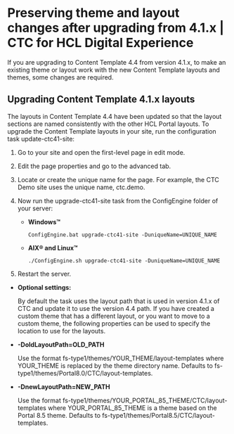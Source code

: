 # Preserving theme and layout changes after upgrading from 4.1.x \| CTC for HCL Digital Experience

If you are upgrading to Content Template 4.4 from version 4.1.x, to make an existing theme or layout work with the new Content Template layouts and themes, some changes are required.

## Upgrading Content Template 4.1.x layouts

The layouts in Content Template 4.4 have been updated so that the layout sections are named consistently with the other HCL Portal layouts. To upgrade the Content Template layouts in your site, run the configuration task update-ctc41-site:

1.  Go to your site and open the first-level page in edit mode.
2.  Edit the page properties and go to the advanced tab.
3.  Locate or create the unique name for the page. For example, the CTC Demo site uses the unique name, ctc.demo.
4.  Now run the upgrade-ctc41-site task from the ConfigEngine folder of your server:
    -   **Windows™**

        `ConfigEngine.bat upgrade-ctc41-site -DuniqueName=UNIQUE_NAME`

    -   **AIX® and Linux™**

        `./ConfigEngine.sh upgrade-ctc41-site -DuniqueName=UNIQUE_NAME`

5.  Restart the server.

-   **Optional settings:**

    By default the task uses the layout path that is used in version 4.1.x of CTC and update it to use the version 4.4 path. If you have created a custom theme that has a different layout, or you want to move to a custom theme, the following properties can be used to specify the location to use for the layouts.


-   **-DoldLayoutPath=OLD\_PATH**

    Use the format fs-type1/themes/YOUR\_THEME/layout-templates where YOUR\_THEME is replaced by the theme directory name. Defaults to fs-type1/themes/Portal8.0/CTC/layout-templates.

-   **-DnewLayoutPath=NEW\_PATH**

    Use the format fs-type1/themes/YOUR\_PORTAL\_85\_THEME/CTC/layout-templates where YOUR\_PORTAL\_85\_THEME is a theme based on the Portal 8.5 theme. Defaults to fs-type1/themes/Portal8.5/CTC/layout-templates.



